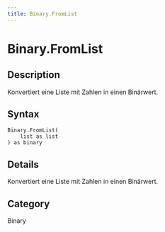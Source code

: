 ```yaml
---
title: Binary.FromList
---
```


# Binary.FromList


## Description

Konvertiert eine Liste mit Zahlen in einen Binärwert.


## Syntax

```powerquery
Binary.FromList(
    list as list
) as binary
```


## Details

Konvertiert eine Liste mit Zahlen in einen Binärwert.



## Category
Binary
